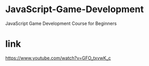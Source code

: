 # JavaScript-Game-Development
JavaScript Game Development Course for Beginners
# link
https://www.youtube.com/watch?v=GFO_txvwK_c
